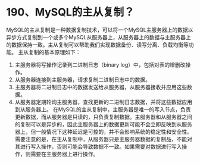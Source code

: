 # 190、MySQL的主从复制？

MySQL的主从复制是一种数据复制技术，可以将一个MySQL主服务器上的数据以异步方式复制到一个或多个MySQL从服务器上，从服务器上的数据与主服务器上的数据保持一致。主从复制可以帮助我们实现数据备份、读写分离、负载均衡等功能。 主从复制的基本原理如下：

1. 主服务器将写操作记录到二进制日志（binary log）中，包括对表的增删改操作。
2. 从服务器连接到主服务器，请求复制二进制日志中的数据。
3. 主服务器将二进制日志中的数据发送给从服务器，从服务器接收并应用这些数据。
4. 从服务器定期轮询主服务器，查找更新的二进制日志数据，并将这些数据应用到从服务器上。 在MySQL的主从复制中，主服务器是唯一的写入节点，负责更新数据，而从服务器是只读的，只负责复制数据。主服务器和从服务器之间的复制可以是异步的，因此主服务器上的数据更新可能不会立即反映到从服务器上，但一般情况下这种延迟是可控的，并不会影响系统的稳定性和安全性。 需要注意的是，在主从复制中，从服务器只是主服务器数据的复制品，不能对其进行写入操作，否则可能会导致数据不一致。如果需要对数据进行写入操作，则需要在主服务器上进行操作。